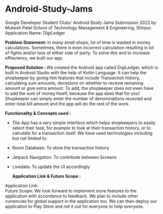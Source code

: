 # Android-Study-Jams
Google Developer Student Clubs' Android Study Jams Submission 2022 by Mukesh Patel School of Technology Management &amp; Engineering, Shirpur.
  Application Name: DigiLedger

  <b> Problem Statement: </b>
  In many small shops, lot of time is wasted in money calculations. Sometimes, there is even incorrect calculation resulting in lot of fights and/or loss of either side of party. To solve this and to increase effieciency, we built our app. 

  <b> Proposed Solution : </b>
  We created the Android app called DigiLedger, which is built in Android Studio with the help of Kotlin Language. It can help the shopkeeper by giving him features that include Transaction history, calculating sum amounts, decesions on whether to recevie remaning amount or give extra amount. To add, the shopkeeper does not even have to add the sum of money hiself, because the app does that for you! Shopkeeper can simply enter the number of denominations recevied and enter total bill amount and the app will do the rest of the work.

  <b> Functionality & Concepts used : </b>
- The App has a very simple interface which helps shopkeepers to easily select their task, for example to look at their transaction history, or to calculate for a transaction itself. We have used technologies including but not limited to:
- Room Database: To store the transaction history
- Jetpack Navigation: To contribute between Screens
- Livedata: To update the UI accordingly

  <b> Application Link & Future Scope : </b>

Application Link: 
<br>
Future Scope: We look forward to implement more features to the application with accordance to feedback. We plan to include other currencies for global support in the application too.
  We can then deploy our application to Play Store and roll it out for everyone to help everyone.
